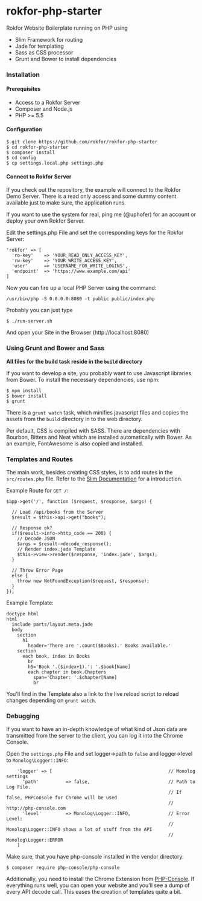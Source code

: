 # rokfor-php-starter

Rokfor Website Boilerplate running on PHP using 

- Slim Framework for routing
- Jade for templating
- Sass as CSS processor
- Grunt and Bower to install dependencies

### Installation

#### Prerequisites

- Access to a Rokfor Server
- Composer and Node.js
- PHP >= 5.5

#### Configuration

    $ git clone https://github.com/rokfor/rokfor-php-starter
    $ cd rokfor-php-starter
    $ composer install
    $ cd config
    $ cp settings.local.php settings.php

#### Connect to Rokfor Server

If you check out the repository, the example will connect to the Rokfor Demo 
Server. There is a read only access and some dummy content available just to make
sure, the application runs.

If you want to use the system for real, ping me (@uphofer) for an account or deploy your own
Rokfor Server.

Edit the settings.php File and set the corresponding keys for the Rokfor Server:

    'rokfor' => [
      'ro-key'    => 'YOUR_READ_ONLY_ACCESS_KEY',
      'rw-key'    => 'YOUR_WRITE_ACCESS_KEY',
      'user'      => 'USERNAME_FOR_WRITE_LOGINS',
      'endpoint'  => 'https://www.example.com/api'
    ]

Now you can fire up a local PHP Server using the command:

    /usr/bin/php -S 0.0.0.0:8080 -t public public/index.php

Probably you can just type

    $ ./run-server.sh

And open your Site in the Browser (http://localhost:8080)

### Using Grunt and Bower and Sass

**All files for the build task reside in the `build` directory**

If you want to develop a site, you probably want to use Javascript libraries from Bower.
To install the necessary dependencies, use npm:

    $ npm install
    $ bower install
    $ grunt

There is a `grunt watch` task, which minifies javascript files and copies the assets from
the `build` directory in to the web directory.

Per default, CSS is compiled with SASS. There are dependencies with Bourbon, Bitters and
Neat which are installed automatically with Bower. As an example, FontAwesome is also
copied and installed.

### Templates and Routes

The main work, besides creating CSS styles, is to add routes in the `src/routes.php` file.
Refer to the [Slim Documentation](http://www.slimframework.com/docs/objects/router.html) for
a introduction.

Example Route for `GET /`:

    $app->get('/', function ($request, $response, $args) {
      
      // Load /api/books from the Server
      $result = $this->api->get("books"); 
      
      // Response ok?
      if($result->info->http_code == 200) {     
        // Decode JSON
        $args = $result->decode_response(); 
        // Render index.jade Template
        $this->view->render($response, 'index.jade', $args);
      }
      
      // Throw Error Page
      else {      
        throw new NotFoundException($request, $response);
      }
    }); 


Example Template:

    doctype html
    html
      include parts/layout.meta.jade
      body
        section
          h1
            header='There are '.count($Books).' Books available.'
        section
          each book, index in Books
            br
            h5='Book '.($index+1).': '.$book[Name]
            each chapter in book.Chapters
              span='Chapter: '.$chapter[Name]
              br

You'll find in the Template also a link to the live reload script 
to reload changes depending on `grunt watch`.

### Debugging

If you want to have an in-depth knowledge of what kind of Json data are transmitted
from the server to the client, you can log it into the Chrome Console.

Open the `settings.php` File and set logger->path to `false` and logger->level to
`Monolog\Logger::INFO`:

        'logger' => [                                           // Monolog settings
          'path'          => false,                             // Path to Log File. 
                                                                // If false, PHPConsole for Chrome will be used 
                                                                // http://php-console.com
          'level'         => Monolog\Logger::INFO,              // Error Level: 
                                                                // Monolog\Logger::INFO shows a lot of stuff from the API
                                                                // Monolog\Logger::ERROR
        ]

Make sure, that you have php-console installed in the vendor directory:

    $ composer require php-console/php-console

Additionally, you need to install the Chrome Extension from [PHP-Console](http://php-console.com).
If everything runs well, you can open your website and you'll see a dump of every API decode call.
This eases the creation of templates quite a bit.